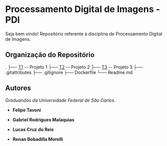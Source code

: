 # Processamento Digital de Imagens - PDI

Seja bem vindo! Repositório referente à disciplina de Processamento Digital de Imagens.

## Organização do Repositório

.
├── [T1](/T1)              -- Projeto 1
├── [T2](/T2)              -- Projeto 2
├── [T3](/T3)              -- Projeto 3
├── .gitattributes
├── .gitignore
├── Dockerfile
└── Readme.md

## Autores

*Graduandos da Universidade Federal de São Carlos.*

- **Felipe Tavoni**

- **Gabriel Rodrigues Malaquias**

- **Lucas Cruz do Reis**

- **Renan Bobadilla Morelli**